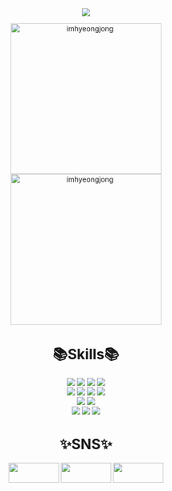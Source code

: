 <div align="center">
<img src="https://capsule-render.vercel.app/api?type=waving&color=auto&height=200&section=header&text=Imhyeongjong&fontSize=90" />
</div>
<p align="center" height="300">
  <img align="center" src="https://github-readme-stats.vercel.app/api?username=imhyeongjong&show_icons=true&theme=radical" alt="imhyeongjong" width="300" />
  <img align="center" src="http://mazassumnida.wtf/api/v2/generate_badge?boj=ap3878" alt="imhyeongjong" width="300"  />
</p>
<h1 align="center">📚Skills📚</h1>
<div align=center> 
  <img src="https://img.shields.io/badge/java-007396?style=for-the-badge&logo=java&logoColor=black">
  <img src="https://img.shields.io/badge/python-3776AB?style=for-the-badge&logo=python&logoColor=white"> 
  <img src="https://img.shields.io/badge/jsp-61DAFB?style=for-the-badge&logo=jsp&logoColor=black">
  <img src="https://img.shields.io/badge/springBoot-6DB33F?style=for-the-badge&logo=spring&logoColor=white"> 
  <br>
  <img src="https://img.shields.io/badge/html5-E34F26?style=for-the-badge&logo=html5&logoColor=white"> 
  <img src="https://img.shields.io/badge/css-1572B6?style=for-the-badge&logo=css3&logoColor=white"> 
  <img src="https://img.shields.io/badge/javascript-F7DF1E?style=for-the-badge&logo=javascript&logoColor=black"> 
  <img src="https://img.shields.io/badge/jquery-0769AD?style=for-the-badge&logo=jquery&logoColor=white">
  <br>
  <img src="https://img.shields.io/badge/oracle-F80000?style=for-the-badge&logo=oracle&logoColor=white"> 
  <img src="https://img.shields.io/badge/mysql-4479A1?style=for-the-badge&logo=mysql&logoColor=white"> 
  <br>
  <img src="https://img.shields.io/badge/linux-FCC624?style=for-the-badge&logo=linux&logoColor=black"> 
  <img src="https://img.shields.io/badge/apache tomcat-F8DC75?style=for-the-badge&logo=apachetomcat&logoColor=white">
  <img src="https://img.shields.io/badge/github-181717?style=for-the-badge&logo=github&logoColor=white">
</div>
<h1 align="center">✨SNS✨</h1>
<p align="center">
<a href="http://instagram.com/jjong._.bro" target="blank"><img align="center" src="https://img.shields.io/badge/instagram-E4405F?style=flat-square&logo=instagram&logoColor=white" height="40" width="100" /></a>
<a href="https://velog.io/@ap3878/posts" target="_blank"><img align="center" height="40" width="100" src="https://img.shields.io/badge/velog-20C997?style=flat-square&logo=velog&logoColor=white"/></a>
<a href="https://blog.naver.com/jjongbro_" target="_blank"><img align="center" height="40" width="100" src="https://img.shields.io/badge/blog-03C75A?style=flat-square&logo=naver&logoColor=white"/></a> 
</p>













